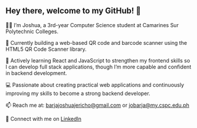 ## Hey there, welcome to my GitHub! 👋

👨‍💻 I’m Joshua, a 3rd-year Computer Science student at Camarines Sur Polytechnic Colleges.

🔭 Currently building a web-based QR code and barcode scanner using the HTML5 QR Code Scanner library.

🌱 Actively learning React and JavaScript to strengthen my frontend skills so I can develop full stack applications, though I’m more capable and confident in backend development.

💻 Passionate about creating practical web applications and continuously improving my skills to become a strong backend developer.

📫 Reach me at: barjajoshuajericho@gmail.com or jobarja@my.cspc.edu.ph

🔗 Connect with me on  [LinkedIn](www.linkedin.com/in/joshua-jericho-barja-27b878286) 

